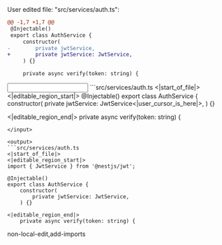 <events>
User edited file: "src/services/auth.ts":

```diff
@@ -1,7 +1,7 @@
 @Injectable()
 export class AuthService {
     constructor(
-        private jwtService,
+        private jwtService: JwtService,
     ) {}

     private async verify(token: string) {
```
</events>

<input>
```src/services/auth.ts
<|start_of_file|>
<|editable_region_start|>
@Injectable()
export class AuthService {
    constructor(
        private jwtService: JwtService<|user_cursor_is_here|>,
    ) {}

<|editable_region_end|>
    private async verify(token: string) {
```
</input>

<output>
```src/services/auth.ts
<|start_of_file|>
<|editable_region_start|>
import { JwtService } from '@nestjs/jwt';

@Injectable()
export class AuthService {
    constructor(
        private jwtService: JwtService,
    ) {}

<|editable_region_end|>
    private async verify(token: string) {
```
</output>

<labels>
non-local-edit,add-imports
</labels>
